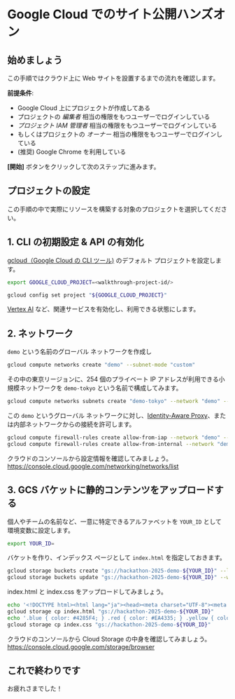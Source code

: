 # Google Cloud でのサイト公開ハンズオン

## 始めましょう

この手順ではクラウド上に Web サイトを設置するまでの流れを確認します。

<walkthrough-tutorial-duration duration="30"></walkthrough-tutorial-duration>
<walkthrough-tutorial-difficulty difficulty="1"></walkthrough-tutorial-difficulty>

**前提条件**:

- Google Cloud 上にプロジェクトが作成してある
- プロジェクトの _編集者_ 相当の権限をもつユーザーでログインしている
- _プロジェクト IAM 管理者_ 相当の権限をもつユーザーでログインしている
- もしくはプロジェクトの _オーナー_ 相当の権限をもつユーザーでログインしている
- (推奨) Google Chrome を利用している

**[開始]** ボタンをクリックして次のステップに進みます。

## プロジェクトの設定

この手順の中で実際にリソースを構築する対象のプロジェクトを選択してください。

<walkthrough-project-setup></walkthrough-project-setup>

## 1. CLI の初期設定 & API の有効化

[gcloud（Google Cloud の CLI ツール)](https://cloud.google.com/sdk/gcloud?hl=ja) のデフォルト プロジェクトを設定します。

```bash
export GOOGLE_CLOUD_PROJECT=<walkthrough-project-id/>
```

```bash
gcloud config set project "${GOOGLE_CLOUD_PROJECT}"
```

[Vertex AI](https://cloud.google.com/vertex-ai?hl=ja) など、関連サービスを有効化し、利用できる状態にします。

<walkthrough-enable-apis apis=
  "compute.googleapis.com,
  aiplatform.googleapis.com,
  run.googleapis.com,
  logging.googleapis.com,
  iap.googleapis.com,
  iamcredentials.googleapis.com,
  cloudresourcemanager.googleapis.com">
</walkthrough-enable-apis>

## 2. ネットワーク

`demo` という名前のグローバル ネットワークを作成し

```bash
gcloud compute networks create "demo" --subnet-mode "custom"
```

その中の東京リージョンに、254 個のプライベート IP アドレスが利用できる小規模ネットワークを `demo-tokyo` という名前で構成してみます。

```bash
gcloud compute networks subnets create "demo-tokyo" --network "demo" --region "asia-northeast1" --range "192.168.0.0/24" --enable-private-ip-google-access
```

この `demo` というグローバル ネットワークに対し、[Identity-Aware Proxy](https://cloud.google.com/iap?hl=ja)、または内部ネットワークからの接続を許可します。

```bash
gcloud compute firewall-rules create allow-from-iap --network "demo" --direction "INGRESS" --priority 1000 --action "ALLOW" --rules "tcp:22,icmp" --source-ranges "35.235.240.0/20"
gcloud compute firewall-rules create allow-from-internal --network "demo" --direction "INGRESS" --priority 1000 --action "ALLOW" --rules "tcp:0-65535,udp:0-65535,icmp" --source-ranges "192.168.0.0/24"
```

クラウドのコンソールから設定情報を確認してみましょう。  
https://console.cloud.google.com/networking/networks/list

## 3. GCS バケットに静的コンテンツをアップロードする

個人やチームの名前など、一意に特定できるアルファベットを `YOUR_ID` として環境変数に設定します。

```bash
export YOUR_ID=
```

バケットを作り、インデックス ページとして `index.html` を指定しておきます。

```bash
gcloud storage buckets create "gs://hackathon-2025-demo-${YOUR_ID}" --location "asia-northeast1" --default-storage-class "STANDARD" --uniform-bucket-level-access
gcloud storage buckets update "gs://hackathon-2025-demo-${YOUR_ID}" --web-main-page-suffix "index.html"
```

index.html と index.css をアップロードしてみましょう。

```bash
echo '<!DOCTYPE html><html lang="ja"><head><meta charset="UTF-8"><meta name="viewport" content="width=device-width, initial-scale=1.0"><title>サンプル</title><link rel="stylesheet" href="style.css"></head><body><h1>Hello <span class="blue">G</span><span class="red">o</span><span class="yellow">o</span><span class="blue">g</span><span class="green">l</span><span class="red">e</span>!</h1></body></html>' > index.html
gcloud storage cp index.html "gs://hackathon-2025-demo-${YOUR_ID}"
echo '.blue { color: #4285F4; } .red { color: #EA4335; } .yellow { color: #FBBC05; } .green  { color: #34A853; }' > index.css
gcloud storage cp index.css "gs://hackathon-2025-demo-${YOUR_ID}"
```

クラウドのコンソールから Cloud Storage の中身を確認してみましょう。  
https://console.cloud.google.com/storage/browser

## これで終わりです

<walkthrough-conclusion-trophy></walkthrough-conclusion-trophy>

お疲れさまでした！
